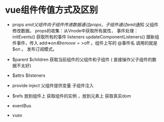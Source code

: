 

#   vue组件传值方式及区别

  - props $emit 父组件向子组件传递数据通过props，子组件通过$emit通知
    父组件修改数据。
    props的收集：从Vnode中获取所有属性，
     事件处理：initEvents() 获取所有的事件 listeners                      updateComponentListeners() 跟新组件事件，传入 add=>$on 和 remove=>$off 。组件上写的 @事件名 调用的就是 $on 。 发布订阅模式。            


  - $parent $children 获取当前组件的父组件和子组件
   ( 直接操作父子组件的数据不太好)

  - $attrs $listeners 

  - provide inject 父组件提供变量 子组件注入

  - $refs 放到组件上 获取组件的实例 ，放到元素上 获取真实dom

  - eventBus

  - vuex